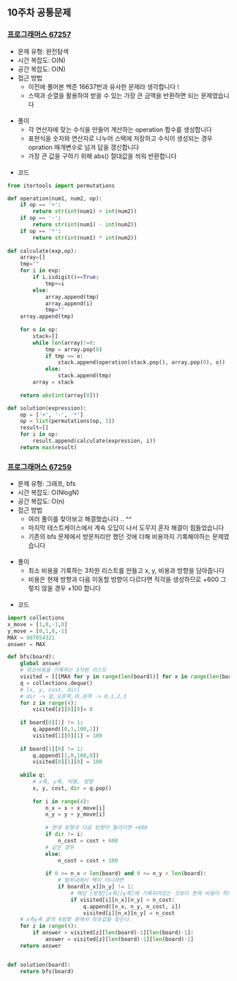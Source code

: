 ## 10주차 공통문제
### [프로그래머스 67257](https://programmers.co.kr/learn/courses/30/lessons/67257)
- 문제 유형: 완전탐색
- 시간 복잡도: O(N)
- 공간 복잡도: O(N)
- 접근 방법
    - 이전에 풀어본 백준 16637번과 유사한 문제라 생각합니다 !
    - 스택과 순열을 활용하여 받을 수 있는 가장 큰 금액을 반환하면 되는 문제였습니다
<br/><br/>
- 풀이
    - 각 연산자에 맞는 수식을 만들어 계산하는 operation 함수를 생성합니다
    - 표현식을 숫자와 연산자로 나누어 스택에 저장하고 수식이 생성되는 경우 opration 매개변수로 넘겨 답을 갱신합니다
    - 가장 큰 값을 구하기 위해 abs() 절대값을 씌워 반환합니다
<br/><br/>
- 코드
```python
from itertools import permutations

def operation(num1, num2, op):
    if op == '+':
        return str(int(num1) + int(num2))
    if op == '-':
        return str(int(num1) - int(num2))
    if op == '*':
        return str(int(num1) * int(num2))
    
def calculate(exp,op):
    array=[]
    tmp=""
    for i in exp:
        if i.isdigit()==True:
            tmp+=i
        else:
            array.append(tmp)
            array.append(i)
            tmp=""
    array.append(tmp)
    
    for o in op:
        stack=[]
        while len(array)!=0:
            tmp = array.pop(0)
            if tmp == o:
                stack.append(operation(stack.pop(), array.pop(0), o))
            else:
                stack.append(tmp)
        array = stack
            
    return abs(int(array[0]))

def solution(expression):
    op = ['+', '-', '*']
    op = list(permutations(op, 3))
    result=[]
    for i in op:
        result.append(calculate(expression, i))
    return max(result)
```

### [프로그래머스 67259](https://programmers.co.kr/learn/courses/30/lessons/67259)
- 문제 유형: 그래프, bfs
- 시간 복잡도: O(NlogN)
- 공간 복잡도: O(n)
- 접근 방법
    - 여러 풀이를 찾아보고 해결했습니다 .. ^^
    - 마지막 테스트케이스에서 계속 오답이 나서 도무지 혼자 해결이 힘들었습니다
    - 기존의 bfs 문제에서 방문처리만 했던 것에 더해 비용까지 기록해야하는 문제였습니다
<br/><br/>
- 풀이
    - 최소 비용을 기록하는 3차원 리스트를 만들고 x, y, 비용과 방향을 담아줍니다
    - 비용은 현재 방향과 다음 이동할 방향이 다르다면 직각을 생성하므로 +600 그렇지 않을 경우 +100 합니다
<br/><br/>
- 코드
```python
import collections
x_move = [1,0,-1,0]
y_move = [0,1,0,-1]
MAX = 987654321
answer = MAX

def bfs(board):
    global answer
    # 최소비용을 기록하는 3차원 리스트
    visited = [[[MAX for y in range(len(board))] for x in range(len(board))] for z in range(4)]
    q = collections.deque()
    # [x, y, cost, dir]
    # dir -> 밑,오른쪽,위,왼쪽 -> 0,1,2,3
    for z in range(4):
        visited[z][0][0]= 0
    
    if board[0][1] != 1:
        q.append([0,1,100,1])
        visited[1][0][1] = 100
    
    if board[1][0] != 1:
        q.append([1,0,100,0])
        visited[0][1][0] = 100
    
    while q:
    	# x축, y축, 비용, 방향
        x, y, cost, dir = q.pop()
        
        for i in range(4):
            n_x = x + x_move[i]
            n_y = y + y_move[i]
            
            # 현재 방향과 다음 방향이 틀리다면 +600
            if dir != i:
                n_cost = cost + 600
            # 같은 경우
            else:
                n_cost = cost + 100
            
            if 0 <= n_x < len(board) and 0 <= n_y < len(board):
                # 범위내에서 벽이 아니라면
                if board[n_x][n_y] != 1:
                	# 해당 [방향][x축][y축]에 기록되어있는 것보다 현재 비용이 작다면, 큐에 넣고 바꾸어준다
                    if visited[i][n_x][n_y] > n_cost:
                        q.append([n_x, n_y, n_cost, i])
                        visited[i][n_x][n_y] = n_cost
    # x축y축 끝의 4방향 중에서 최솟값을 찾는다.
    for z in range(4):
        if answer > visited[z][len(board)-1][len(board)-1]:
            answer = visited[z][len(board)-1][len(board)-1] 
    return answer


def solution(board):
    return bfs(board)
```